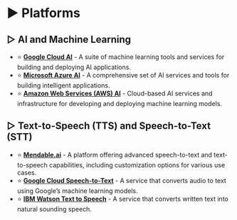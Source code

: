 # ► Platforms

## ▷ AI and Machine Learning

* ⭐ **[Google Cloud AI](https://cloud.google.com/products/ai)** - A suite of machine learning tools and services for building and deploying AI applications.
* ⭐ **[Microsoft Azure AI](https://azure.microsoft.com/en-us/services/cognitive-services/)** - A comprehensive set of AI services and tools for building intelligent applications.
* ⭐ **[Amazon Web Services (AWS) AI](https://aws.amazon.com/machine-learning/)** - Cloud-based AI services and infrastructure for developing and deploying machine learning models.

## ▷ Text-to-Speech (TTS) and Speech-to-Text (STT)

* ⭐ **[Mendable.ai](https://mendable.ai)** - A platform offering advanced speech-to-text and text-to-speech capabilities, including customization options for various use cases.
* ⭐ **[Google Cloud Speech-to-Text](https://cloud.google.com/speech-to-text)** - A service that converts audio to text using Google’s machine learning models.
* ⭐ **[IBM Watson Text to Speech](https://www.ibm.com/cloud/watson-text-to-speech)** - A service that converts written text into natural sounding speech.